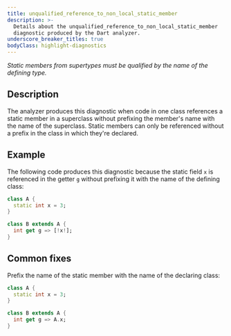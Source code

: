 ```yaml
---
title: unqualified_reference_to_non_local_static_member
description: >-
  Details about the unqualified_reference_to_non_local_static_member
  diagnostic produced by the Dart analyzer.
underscore_breaker_titles: true
bodyClass: highlight-diagnostics
---
```


_Static members from supertypes must be qualified by the name of the defining type._

## Description

The analyzer produces this diagnostic when code in one class references a
static member in a superclass without prefixing the member's name with the
name of the superclass. Static members can only be referenced without a
prefix in the class in which they're declared.

## Example

The following code produces this diagnostic because the static field `x` is
referenced in the getter `g` without prefixing it with the name of the
defining class:

```dart
class A {
  static int x = 3;
}

class B extends A {
  int get g => [!x!];
}
```

## Common fixes

Prefix the name of the static member with the name of the declaring class:

```dart
class A {
  static int x = 3;
}

class B extends A {
  int get g => A.x;
}
```
